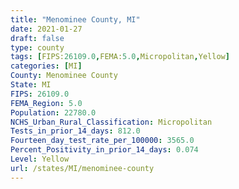 ```yaml
---
title: "Menominee County, MI"
date: 2021-01-27
draft: false
type: county
tags: [FIPS:26109.0,FEMA:5.0,Micropolitan,Yellow]
categories: [MI]
County: Menominee County
State: MI
FIPS: 26109.0
FEMA_Region: 5.0
Population: 22780.0
NCHS_Urban_Rural_Classification: Micropolitan
Tests_in_prior_14_days: 812.0
Fourteen_day_test_rate_per_100000: 3565.0
Percent_Positivity_in_prior_14_days: 0.074
Level: Yellow
url: /states/MI/menominee-county
---
```



